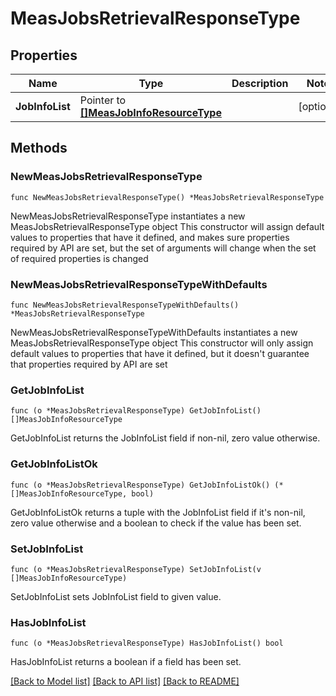 # MeasJobsRetrievalResponseType

## Properties

Name | Type | Description | Notes
------------ | ------------- | ------------- | -------------
**JobInfoList** | Pointer to [**[]MeasJobInfoResourceType**](MeasJobInfoResourceType.md) |  | [optional] 

## Methods

### NewMeasJobsRetrievalResponseType

`func NewMeasJobsRetrievalResponseType() *MeasJobsRetrievalResponseType`

NewMeasJobsRetrievalResponseType instantiates a new MeasJobsRetrievalResponseType object
This constructor will assign default values to properties that have it defined,
and makes sure properties required by API are set, but the set of arguments
will change when the set of required properties is changed

### NewMeasJobsRetrievalResponseTypeWithDefaults

`func NewMeasJobsRetrievalResponseTypeWithDefaults() *MeasJobsRetrievalResponseType`

NewMeasJobsRetrievalResponseTypeWithDefaults instantiates a new MeasJobsRetrievalResponseType object
This constructor will only assign default values to properties that have it defined,
but it doesn't guarantee that properties required by API are set

### GetJobInfoList

`func (o *MeasJobsRetrievalResponseType) GetJobInfoList() []MeasJobInfoResourceType`

GetJobInfoList returns the JobInfoList field if non-nil, zero value otherwise.

### GetJobInfoListOk

`func (o *MeasJobsRetrievalResponseType) GetJobInfoListOk() (*[]MeasJobInfoResourceType, bool)`

GetJobInfoListOk returns a tuple with the JobInfoList field if it's non-nil, zero value otherwise
and a boolean to check if the value has been set.

### SetJobInfoList

`func (o *MeasJobsRetrievalResponseType) SetJobInfoList(v []MeasJobInfoResourceType)`

SetJobInfoList sets JobInfoList field to given value.

### HasJobInfoList

`func (o *MeasJobsRetrievalResponseType) HasJobInfoList() bool`

HasJobInfoList returns a boolean if a field has been set.


[[Back to Model list]](../README.md#documentation-for-models) [[Back to API list]](../README.md#documentation-for-api-endpoints) [[Back to README]](../README.md)


